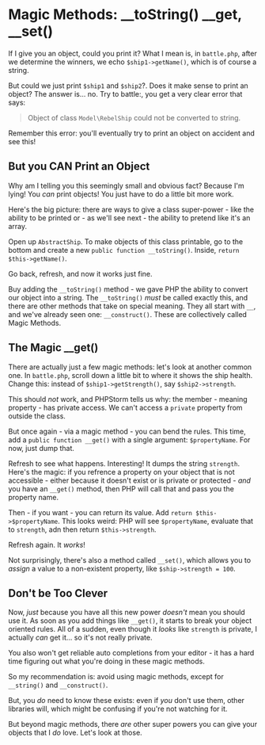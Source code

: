 # Magic Methods: __toString() __get, __set()

If I give you an object, could you print it? What I mean is, in `battle.php`, after
we determine the winners, we echo `$ship1->getName()`, which is of course a string.

But could we just print `$ship1` and `$ship2`?. Does it make sense to print an object?
The answer is... no. Try to battle:, you get a very clear error that says:

> Object of class `Model\RebelShip` could not be converted to string.

Remember this error: you'll eventually try to print an object on accident and see
this!

## But you CAN Print an Object

Why am I telling you this seemingly small and obvious fact? Because I'm lying! You
*can* print objects! You just have to do a little bit more work.

Here's the big picture: there are ways to give a class super-power - like the ability
to be printed or - as we'll see next - the ability to pretend like it's an array.

Open up `AbstractShip`. To make objects of this class printable, go to the bottom
and  create a new `public function __toString()`. Inside, `return $this->getName()`.

Go back, refresh, and now it works just fine.

Buy adding the `__toString()` method - we gave PHP the ability to convert our object
into a string. The `__toString()` *must* be called exactly this, and there are other
methods that take on special meaning. They all start with `__`, and we've already
seen one: `__construct()`. These are collectively called Magic Methods.

## The Magic __get()

There are actually just a few magic methods: let's look at another common one.
In `battle.php`, scroll down a little bit to where it shows the ship health. Change
this: instead of `$ship1->getStrength()`, say `$ship2->strength`.

This should *not* work, and PHPStorm tells us why: the member - meaning property -
has private access. We can't access a `private` property from outside the class.

But once again - via a magic method - you can bend the rules. This time, add a
`public function __get()` with a single argument: `$propertyName`. For now, just
dump that.

Refresh to see what happens. Interesting! It dumps the string `strength`. Here's
the magic: if you refrence a property on your object that is not accessible - either
because it doesn't exist or is private or protected - *and* you have an `__get()`
method, then PHP will call that and pass you the property name.

Then - if you want - you can return its value. Add `return $this->$propertyName`.
This looks weird: PHP will see `$propertyName`, evaluate that to `strength`, adn
then return `$this->strength`.

Refresh again. It *works*!

Not surprisingly, there's also a method called `__set()`, which allows you to *assign*
a value to a non-existent property, like `$ship->strength = 100`.

## Don't be Too Clever

Now, *just* because you have all this new power *doesn't* mean you should use it.
As soon as you add things like `__get()`, it starts to break your object oriented
rules. All of a sudden, even though it *looks* like `strength` is private, I actually
*can* get it... so it's not really private.

You also won't get reliable auto completions from your editor - it has a hard time
figuring out what you're doing in these magic methods.

So my recommendation is: avoid using magic methods, except for `__string()` and
`__construct()`.

But, you *do* need to know these exists: even if *you* don't use them, other libraries
will, which might be confusing if you're not watching for it.

But beyond magic methods, there *are* other super powers you can give your objects
that I *do* love. Let's look at those.
